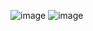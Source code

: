 ![image](https://www.tinkercad.com/things/85kYaymCbMp-exquisite-turing-inari/editel)
![image](https://www.tinkercad.com/things/4sCX8B1hBBZ-terrific-migelo)
